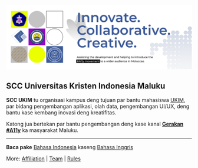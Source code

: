 ![Student Coding Club](https://github.com/scc-ukim/.github/blob/main/profile/src/readme-info-banner.png?raw=true)

## SCC Universitas Kristen Indonesia Maluku

**SCC UKIM** tu organisasi kampus deng tujuan par bantu mahasiswa [UKIM](https://ukim.ac.id), par bidang pengembangan aplikasi, olah data, pengembangan UI/UX, deng bantu kase kembang inovasi deng kreatifitas.

Katong jua bertekan par bantu pengembangan deng kase kanal **[Gerakan #A11y](https://www.a11yproject.com/)** ka masyarakat Maluku.

----

**Baca pake** [Bahasa Indonesia](https://github.com/scc-ukim/.github/blob/main/profile/readme-id-ID.md) kaseng [Bahasa Inggris](https://github.com/scc-ukim/.github/blob/main/profile/readme.md)

More: [Affiliation](https://github.com/scc-ukim/.github/blob/main/profile/affiliation.md) | [Team](https://github.com/scc-ukim/.github/blob/main/profile/team.md) | [Rules](https://github.com/scc-ukim/.github/blob/main/profile/rules.md)
